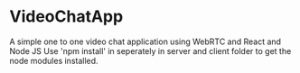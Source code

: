 # VideoChatApp
A simple one to one video chat application using WebRTC and React and Node JS
Use 'npm install' in seperately in server and client folder to get the node modules installed.
